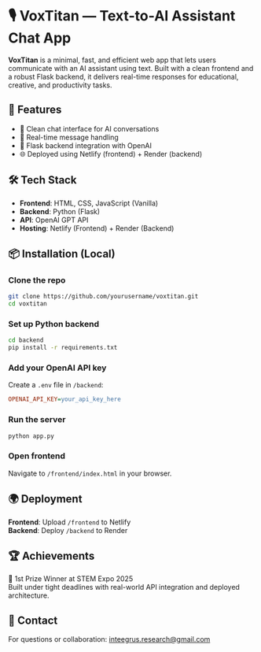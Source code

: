 # 🎙️ VoxTitan — Text-to-AI Assistant Chat App

**VoxTitan** is a minimal, fast, and efficient web app that lets users communicate with an AI assistant using text. Built with a clean frontend and a robust Flask backend, it delivers real-time responses for educational, creative, and productivity tasks.

## 🚀 Features
- 💬 Clean chat interface for AI conversations  
- 🔁 Real-time message handling  
- 🔧 Flask backend integration with OpenAI  
- 🌐 Deployed using Netlify (frontend) + Render (backend)

## 🛠️ Tech Stack
- **Frontend**: HTML, CSS, JavaScript (Vanilla)  
- **Backend**: Python (Flask)  
- **API**: OpenAI GPT API  
- **Hosting**: Netlify (Frontend) + Render (Backend)

## 📦 Installation (Local)

### Clone the repo  
```bash
git clone https://github.com/yourusername/voxtitan.git
cd voxtitan
```

### Set up Python backend  
```bash
cd backend
pip install -r requirements.txt
```

### Add your OpenAI API key  
Create a `.env` file in `/backend`:
```ini
OPENAI_API_KEY=your_api_key_here
```

### Run the server  
```bash
python app.py
```

### Open frontend  
Navigate to `/frontend/index.html` in your browser.

## 🌍 Deployment  
**Frontend**: Upload `/frontend` to Netlify  
**Backend**: Deploy `/backend` to Render

## 🏆 Achievements  
🥇 1st Prize Winner at STEM Expo 2025  
Built under tight deadlines with real-world API integration and deployed architecture.

## 📩 Contact  
For questions or collaboration: inteegrus.research@gmail.com
